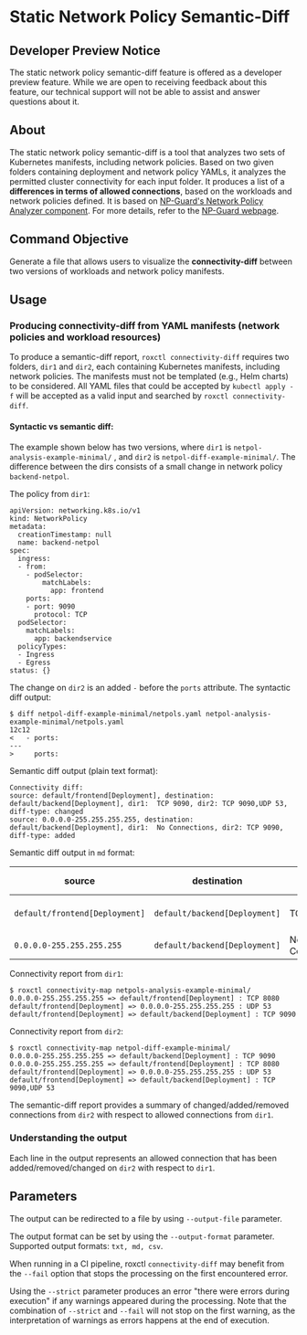 # Static Network Policy Semantic-Diff

## Developer Preview Notice
The static network policy semantic-diff feature is offered as a developer preview feature.
While we are open to receiving feedback about this feature, our technical support will not be able to assist and answer questions about it.

## About

The static network policy semantic-diff is a tool that analyzes two sets of Kubernetes manifests, including network policies.
Based on two given folders containing deployment and network policy YAMLs, it analyzes the permitted cluster connectivity for each input folder.
It produces a list of a **differences in terms of allowed connections**, based on the workloads and network policies defined.
It is based on [NP-Guard's Network Policy Analyzer component](https://github.com/np-guard/netpol-analyzer). For more details, refer to the [NP-Guard webpage](https://np-guard.github.io/).


## Command Objective

Generate a file that allows users to visualize the **connectivity-diff** between two versions of workloads and network policy manifests.

## Usage

### Producing connectivity-diff from YAML manifests (network policies and workload resources)

To produce a semantic-diff report, `roxctl connectivity-diff` requires two folders, `dir1` and `dir2`, each containing Kubernetes manifests, including network policies.
The manifests must not be templated (e.g., Helm charts) to be considered. All YAML files that could be accepted by `kubectl apply -f` will be accepted as a valid input and searched by `roxctl connectivity-diff`.




#### Syntactic vs semantic diff:

The example shown below has two versions, where `dir1` is `netpol-analysis-example-minimal/` , and `dir2` is  `netpol-diff-example-minimal/`.
The difference between the dirs consists of a small change in network policy `backend-netpol`.

The policy from `dir1`:

```
apiVersion: networking.k8s.io/v1
kind: NetworkPolicy
metadata:
  creationTimestamp: null
  name: backend-netpol
spec:
  ingress:
  - from:
    - podSelector:
        matchLabels:
          app: frontend
    ports:
    - port: 9090
      protocol: TCP
  podSelector:
    matchLabels:
      app: backendservice
  policyTypes:
  - Ingress
  - Egress
status: {}

```

The change on `dir2` is an added `-` before the `ports` attribute. The syntactic diff output:
```
$ diff netpol-diff-example-minimal/netpols.yaml netpol-analysis-example-minimal/netpols.yaml
12c12
<   - ports:
---
>     ports:
```

Semantic diff output (plain text format):

```
Connectivity diff:
source: default/frontend[Deployment], destination: default/backend[Deployment], dir1:  TCP 9090, dir2: TCP 9090,UDP 53, diff-type: changed
source: 0.0.0.0-255.255.255.255, destination: default/backend[Deployment], dir1:  No Connections, dir2: TCP 9090, diff-type: added
```

Semantic diff output in `md` format:

| source | destination | dir1 | dir2 | diff-type |
|--------|-------------|------|------|-----------|
| `default/frontend[Deployment]` | `default/backend[Deployment]` | TCP 9090 | TCP 9090,UDP 53 | changed |
| `0.0.0.0-255.255.255.255` | `default/backend[Deployment]` | No Connections | TCP 9090 | added |


Connectivity report from `dir1`:
```
$ roxctl connectivity-map netpols-analysis-example-minimal/
0.0.0.0-255.255.255.255 => default/frontend[Deployment] : TCP 8080
default/frontend[Deployment] => 0.0.0.0-255.255.255.255 : UDP 53
default/frontend[Deployment] => default/backend[Deployment] : TCP 9090
```

Connectivity report from `dir2`:
```
$ roxctl connectivity-map netpol-diff-example-minimal/
0.0.0.0-255.255.255.255 => default/backend[Deployment] : TCP 9090
0.0.0.0-255.255.255.255 => default/frontend[Deployment] : TCP 8080
default/frontend[Deployment] => 0.0.0.0-255.255.255.255 : UDP 53
default/frontend[Deployment] => default/backend[Deployment] : TCP 9090,UDP 53
```

The semantic-diff report provides a summary of changed/added/removed connections from `dir2` with respect to allowed connections from `dir1`.


### Understanding the output
Each line in the output represents an allowed connection that has been added/removed/changed on `dir2` with respect to `dir1`.

## Parameters

The output can be redirected to a file by using `--output-file` parameter.

The output format can be set by using the `--output-format` parameter. Supported output formats: `txt, md, csv`.

When running in a CI pipeline, roxctl `connectivity-diff` may benefit from the `--fail` option that stops the processing on the first encountered error.

Using the `--strict` parameter produces an error "there were errors during execution" if any warnings appeared during the processing. Note that the combination of `--strict` and `--fail` will not stop on the first warning, as the interpretation of warnings as errors happens at the end of execution.
